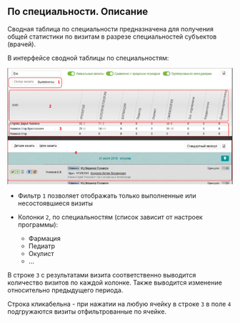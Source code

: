 ## По специальности. Описание

Сводная таблица по специальности предназначена для получения общей статистики по визитам в разрезе специальностей субъектов (врачей).

В интерфейсе сводной таблицы по специальностям: 

![](../images/reports-summary-speciality.png)

- Фильтр `1` позволяет отображать только выполненные или несостоявшиеся визиты

- Колонки `2`, по специальностям (список зависит от настроек программы):
  - Фармация
  - Педиатр	
  - Окулист
  - ...
  
В строке `3` с результатами визита соответственно выводится количество визитов по каждой колонке.
Также выводится изменение относительно предыдущего периода.

Строка кликабельна - при нажатии на любую ячейку в строке `3` в поле `4` подгружаются визиты отфильтрованные по ячейке.
